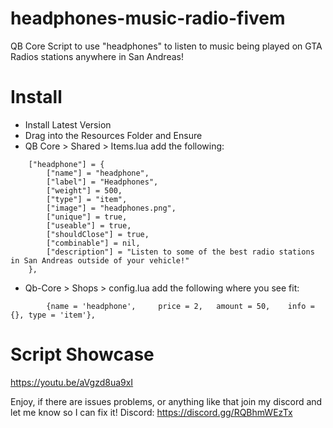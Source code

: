 # headphones-music-radio-fivem
QB Core Script to use "headphones" to listen to music being played on GTA Radios stations anywhere in San Andreas! 

# Install
- Install Latest Version
- Drag into the Resources Folder and Ensure
- QB Core > Shared > Items.lua add the following:
```
    ["headphone"] = {
        ["name"] = "headphone",
        ["label"] = "Headphones",
        ["weight"] = 500,
        ["type"] = "item",
        ["image"] = "headphones.png",
        ["unique"] = true,
        ["useable"] = true,
        ["shouldClose"] = true,
        ["combinable"] = nil,
        ["description"] = "Listen to some of the best radio stations in San Andreas outside of your vehicle!"
    },
```
- Qb-Core > Shops > config.lua add the following where you see fit:
```
        {name = 'headphone',     price = 2,   amount = 50,    info = {}, type = 'item'},
```

# Script Showcase
https://youtu.be/aVgzd8ua9xI

Enjoy, if there are issues problems, or anything like that join my discord and let me know so I can fix it!
Discord: https://discord.gg/RQBhmWEzTx



